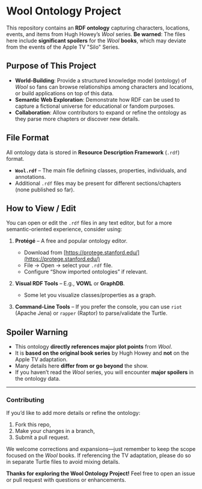 ﻿# Wool Ontology Project

This repository contains an **RDF ontology** capturing characters, locations, events, and items from Hugh Howey’s *Wool* series. **Be warned**: The files here include **significant spoilers** for the *Wool* **books**, which may deviate from the events of the Apple TV "Silo" Series.  

## Purpose of This Project

- **World-Building**: Provide a structured knowledge model (ontology) of *Wool* so fans can browse relationships among characters and locations, or build applications on top of this data.  
- **Semantic Web Exploration**: Demonstrate how RDF can be used to capture a fictional universe for educational or fandom purposes.  
- **Collaboration**: Allow contributors to expand or refine the ontology as they parse more chapters or discover new details.

## File Format

All ontology data is stored in **Resource Description Framework** (`.rdf`) format.

- **`Wool.rdf`** – The main file defining classes, properties, individuals, and annotations.  
- Additional `.rdf` files may be present for different sections/chapters (none published so far).

## How to View / Edit

You can open or edit the `.rdf` files in any text editor, but for a more semantic-oriented experience, consider using:

1. **Protégé** – A free and popular ontology editor.  
   - Download from [https://protege.stanford.edu/](https://protege.stanford.edu/)  
   - File → Open → select your `.rdf` file.  
   - Configure “Show imported ontologies” if relevant.  

2. **Visual RDF Tools** – E.g., **VOWL** or **GraphDB**.  
   - Some let you visualize classes/properties as a graph.

3. **Command-Line Tools** – If you prefer the console, you can use `riot` (Apache Jena) or `rapper` (Raptor) to parse/validate the Turtle.

## Spoiler Warning

- This ontology **directly references major plot points** from *Wool*.  
- It is **based on the original book series** by Hugh Howey and **not** on the Apple TV adaptation.  
- Many details here **differ from or go beyond** the show.
- If you haven’t read the *Wool* series, you will encounter **major spoilers** in the ontology data.

---

### Contributing

If you’d like to add more details or refine the ontology:
1. Fork this repo,  
2. Make your changes in a branch,  
3. Submit a pull request.

We welcome corrections and expansions—just remember to keep the scope focused on the *Wool* books. If referencing the TV adaptation, please do so in separate Turtle files to avoid mixing details.

**Thanks for exploring the Wool Ontology Project!** Feel free to open an issue or pull request with questions or enhancements.

